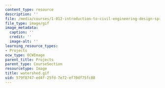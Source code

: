 ```yaml
---
content_type: resource
description: ''
file: /media/courses/1-012-introduction-to-civil-engineering-design-spring-2002/579f8747ed4f25fd7e72ef70df75fc88_watershed.gif
file_type: image/gif
image_metadata:
  caption: ''
  credit: ''
  image-alt: ''
learning_resource_types:
- Projects
ocw_type: OCWImage
parent_title: Projects
parent_type: CourseSection
resourcetype: Image
title: watershed.gif
uid: 579f8747-ed4f-25fd-7e72-ef70df75fc88
---
```

